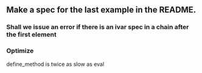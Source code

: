 ## Make a spec for the last example in the README.

### Shall we issue an error if there is an ivar spec in a chain after the first element

### Optimize

define_method is twice as slow as eval
